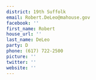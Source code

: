 ```yaml
---
district: 19th Suffolk
email: Robert.DeLeo@mahouse.gov
facebook: ''
first_name: Robert
house_url: ''
last_name: DeLeo
party: D
phone: (617) 722-2500
picture: ''
twitter: ''
website: ''
---
```

